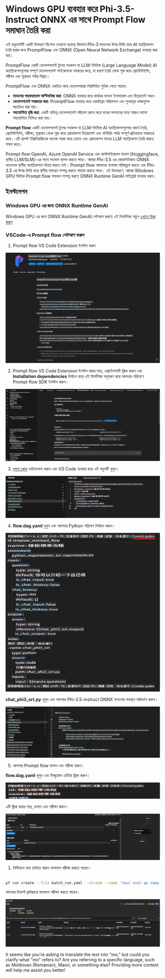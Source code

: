 # Windows GPU ব্যবহার করে Phi-3.5-Instruct ONNX এর সাথে Prompt Flow সমাধান তৈরি করা

এই ডকুমেন্টটি একটি উদাহরণ হিসেবে দেখানো হয়েছে কিভাবে Phi-3 মডেলের উপর ভিত্তি করে AI অ্যাপ্লিকেশন তৈরি করার জন্য PromptFlow এবং ONNX (Open Neural Network Exchange) ব্যবহার করা যায়।

PromptFlow একটি ডেভেলপমেন্ট টুলের সংকলন যা LLM-ভিত্তিক (Large Language Model) AI অ্যাপ্লিকেশনগুলোর সম্পূর্ণ ডেভেলপমেন্ট সাইকেলকে সহজতর করে, যা ধারণা তৈরি থেকে শুরু করে প্রোটোটাইপিং, পরীক্ষা এবং মূল্যায়ন পর্যন্ত বিস্তৃত।

PromptFlow এবং ONNX একত্রিত করে ডেভেলপাররা নিম্নলিখিত সুবিধা পেতে পারেন:

- **মডেলের পারফরম্যান্স অপ্টিমাইজ করা**: ONNX ব্যবহার করে কার্যকর মডেল ইনফারেন্স এবং ডিপ্লয়মেন্ট সম্ভব।
- **ডেভেলপমেন্ট সহজতর করা**: PromptFlow ব্যবহার করে ওয়ার্কফ্লো পরিচালনা এবং পুনরাবৃত্ত কাজগুলো স্বয়ংক্রিয় করা যায়।
- **সহযোগিতা বৃদ্ধি করা**: একটি অভিন্ন ডেভেলপমেন্ট পরিবেশ প্রদান করে দলের সদস্যদের মধ্যে আরও ভালো সহযোগিতা নিশ্চিত করা যায়।

**Prompt flow** একটি ডেভেলপমেন্ট টুলের সংকলন যা LLM-ভিত্তিক AI অ্যাপ্লিকেশনগুলোর ধারণা তৈরি, প্রোটোটাইপিং, পরীক্ষা, মূল্যায়ন থেকে শুরু করে প্রোডাকশন ডিপ্লয়মেন্ট এবং মনিটরিং পর্যন্ত সম্পূর্ণ প্রক্রিয়াকে সহজতর করে। এটি প্রম্পট ইঞ্জিনিয়ারিংকে অনেক সহজ করে তোলে এবং প্রোডাকশন মানের LLM অ্যাপ্লিকেশন তৈরি করতে সক্ষম করে।

Prompt flow OpenAI, Azure OpenAI Service এবং কাস্টমাইজেবল মডেল (Huggingface, স্থানীয় LLM/SLM)-এর সাথে সংযোগ স্থাপন করতে পারে। আমরা Phi-3.5 এর কোয়ান্টাইজড ONNX মডেলকে স্থানীয় অ্যাপ্লিকেশনে ডিপ্লয় করতে চাই। Prompt flow আমাদের ব্যবসার পরিকল্পনা করতে এবং Phi-3.5 এর উপর ভিত্তি করে স্থানীয় সমাধান সম্পন্ন করতে সাহায্য করতে পারে। এই উদাহরণে, আমরা Windows GPU ভিত্তিক Prompt flow সমাধান সম্পন্ন করতে ONNX Runtime GenAI লাইব্রেরি ব্যবহার করব।

## **ইনস্টলেশন**

### **Windows GPU এর জন্য ONNX Runtime GenAI**

Windows GPU এর জন্য ONNX Runtime GenAI সেটআপ করতে এই নির্দেশিকা পড়ুন [এখানে ক্লিক করুন](./ORTWindowGPUGuideline.md)

### **VSCode-এ Prompt flow সেটআপ করুন**

1. Prompt flow VS Code Extension ইনস্টল করুন

![pfvscode](../../../../../../translated_images/pfvscode.79f42ae5dd93ed35c19d6d978ae75831fef40e0b8440ee48b893b5a0597d2260.mo.png)

2. Prompt flow VS Code Extension ইনস্টল করার পরে, এক্সটেনশনটি ক্লিক করুন এবং **Installation dependencies** নির্বাচন করে এই নির্দেশিকা অনুসরণ করে আপনার পরিবেশে Prompt flow SDK ইনস্টল করুন।

![pfsetup](../../../../../../translated_images/pfsetup.0c82d99c7760aac29833b37faf4329e67e22279b1c5f37a73724dfa9ebaa32ee.mo.png)

3. [নমুনা কোড](../../../../../../code/09.UpdateSamples/Aug/pf/onnx_inference_pf) ডাউনলোড করুন এবং VS Code ব্যবহার করে এই নমুনাটি খুলুন।

![pfsample](../../../../../../translated_images/pfsample.7bf40b133a558d86356dd6bc0e480bad2659d9c5364823dae9b3e6784e6f2d25.mo.png)

4. **flow.dag.yaml** খুলুন এবং আপনার Python পরিবেশ নির্বাচন করুন।

![pfdag](../../../../../../translated_images/pfdag.c5eb356fa3a96178cd594de9a5da921c4bbe646a9946f32aa20d344ccbeb51a0.mo.png)

   **chat_phi3_ort.py** খুলুন এবং আপনার Phi-3.5-instruct ONNX মডেলের অবস্থান পরিবর্তন করুন।

![pfphi](../../../../../../translated_images/pfphi.fff4b0afea47c92c8481174dbf3092823906fca5b717fc642f78947c3e5bbb39.mo.png)

5. আপনার Prompt flow চালান এবং পরীক্ষা করুন।

**flow.dag.yaml** খুলুন এবং ভিজ্যুয়াল এডিটর ক্লিক করুন।

![pfv](../../../../../../translated_images/pfv.7af6ecd65784a98558b344ba69b5ba6233876823fb435f163e916a632394fc1e.mo.png)

এটি ক্লিক করার পরে, চালান এবং পরীক্ষা করুন।

![pfflow](../../../../../../translated_images/pfflow.9697e0fda67794bb0cf4b78d52e6f5a42002eec935bc2519933064afbbdd34f0.mo.png)

1. টার্মিনালে ব্যাচ চালিয়ে আরও ফলাফল পরীক্ষা করতে পারেন।

```bash

pf run create --file batch_run.yaml --stream --name 'Your eval qa name'    

```

আপনার ডিফল্ট ব্রাউজারে ফলাফল পরীক্ষা করতে পারেন।

![pfresult](../../../../../../translated_images/pfresult.972eb57dd5bec646e1aa01148991ba8959897efea396e42cf9d7df259444878d.mo.png)

It seems like you're asking to translate the text into "mo," but could you clarify what "mo" refers to? Are you referring to a specific language, such as Moldovan (Romanian), Maori, or something else? Providing more context will help me assist you better!